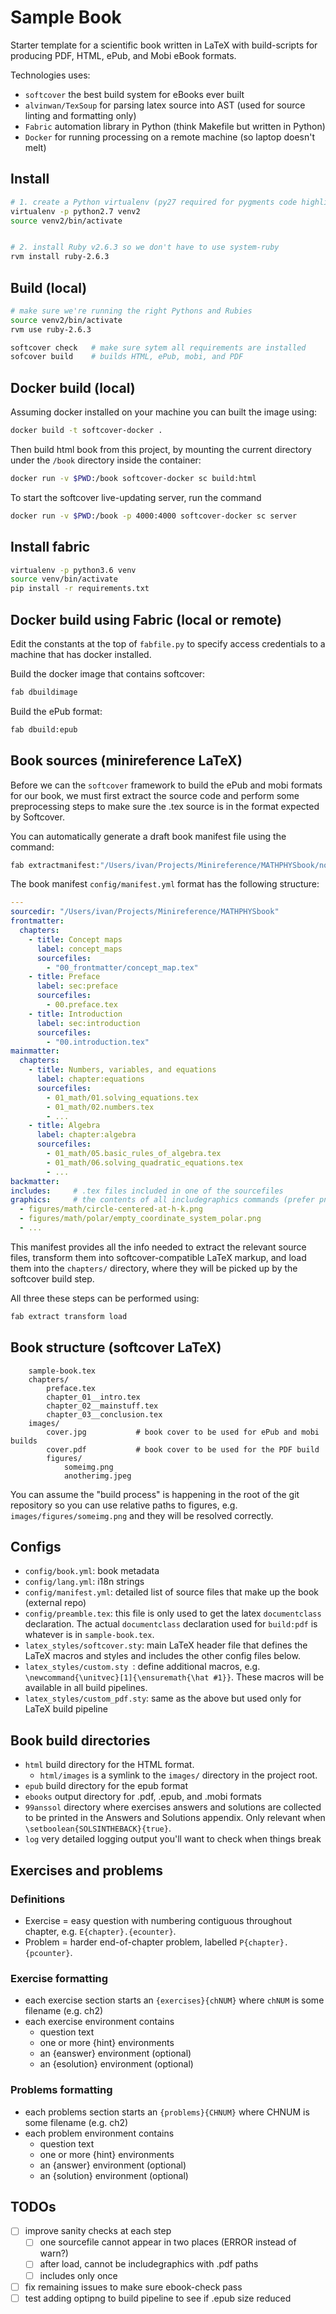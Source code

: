 Sample Book
===========
Starter template for a scientific book written in LaTeX with build-scripts for
producing PDF, HTML, ePub, and Mobi eBook formats.

Technologies uses:
  - `softcover` the best build system for eBooks ever built
  - `alvinwan/TexSoup` for parsing latex source into AST (used for source linting and formatting only)
  - `Fabric` automation library in Python (think Makefile but written in Python)
  - `Docker` for running processing on a remote machine (so laptop doesn't melt)




## Install

```bash
# 1. create a Python virtualenv (py27 required for pygments code highliting)
virtualenv -p python2.7 venv2
source venv2/bin/activate


# 2. install Ruby v2.6.3 so we don't have to use system-ruby
rvm install ruby-2.6.3
```


## Build (local)

```bash
# make sure we're running the right Pythons and Rubies
source venv2/bin/activate
rvm use ruby-2.6.3

softcover check   # make sure sytem all requirements are installed
sofcover build    # builds HTML, ePub, mobi, and PDF
```


## Docker build (local)

Assuming docker installed on your machine you can built the image using:
```bash
docker build -t softcover-docker .
```

Then build html book from this project, by mounting the current directory under
the `/book` directory inside the container:
```bash
docker run -v $PWD:/book softcover-docker sc build:html
```

To start the softcover live-updating server, run the command
```bash
docker run -v $PWD:/book -p 4000:4000 softcover-docker sc server
```


## Install fabric

```bash
virtualenv -p python3.6 venv
source venv/bin/activate
pip install -r requirements.txt
```

## Docker build using Fabric (local or remote)

Edit the constants at the top of `fabfile.py` to specify access credentials to a
machine that has docker installed.

Build the docker image that contains softcover:
```bash
fab dbuildimage
```

Build the ePub format:
```bash
fab dbuild:epub
```



## Book sources (minireference LaTeX)
Before we can the `softcover` framework to build the ePub and mobi formats for
our book, we must first extract the source code and perform some preprocessing
steps to make sure the .tex source is in the format expected by Softcover.

You can automatically generate a draft book manifest file using the command:
```bash
fab extractmanifest:"/Users/ivan/Projects/Minireference/MATHPHYSbook/noBSguideMath.tex"
```

The book manifest `config/manifest.yml` format has the following structure:
```yaml
---
sourcedir: "/Users/ivan/Projects/Minireference/MATHPHYSbook"
frontmatter:
  chapters:
    - title: Concept maps
      label: concept_maps
      sourcefiles:
        - "00_frontmatter/concept_map.tex"
    - title: Preface
      label: sec:preface
      sourcefiles:
        - 00.preface.tex
    - title: Introduction
      label: sec:introduction
      sourcefiles:
        - "00.introduction.tex"
mainmatter:
  chapters:
    - title: Numbers, variables, and equations
      label: chapter:equations
      sourcefiles:
        - 01_math/01.solving_equations.tex
        - 01_math/02.numbers.tex
        - ...
    - title: Algebra
      label: chapter:algebra
      sourcefiles:
        - 01_math/05.basic_rules_of_algebra.tex
        - 01_math/06.solving_quadratic_equations.tex
        - ...
backmatter:
includes:     # .tex files included in one of the sourcefiles
graphics:     # the contents of all includegraphics commands (prefer png)
  - figures/math/circle-centered-at-h-k.png
  - figures/math/polar/empty_coordinate_system_polar.png
  - ...
```

This manifest provides all the info needed to extract the relevant source files,
transform them into softcover-compatible LaTeX markup, and load them into the
`chapters/` directory, where they will be picked up by the softcover build step.

All three these steps can be performed using:
```bash
fab extract transform load
```




## Book structure (softcover LaTeX)

```
    sample-book.tex
    chapters/
        preface.tex
        chapter_01__intro.tex
        chapter_02__mainstuff.tex
        chapter_03__conclusion.tex
    images/
        cover.jpg           # book cover to be used for ePub and mobi builds
        cover.pdf           # book cover to be used for the PDF build
        figures/
            someimg.png
            anotherimg.jpeg
```

You can assume the "build process" is happening in the root of the git repository
so you can use relative paths to figures, e.g. `images/figures/someimg.png` and
they will be resolved correctly.


## Configs

- `config/book.yml`: book metadata
- `config/lang.yml`: i18n strings
- `config/manifest.yml`: detailed list of source files that make up the book (external repo)
- `config/preamble.tex`: this file is only used to get the latex `documentclass` declaration.
    The actual `documentclass` declaration used for `build:pdf` is whatever is in `sample-book.tex`.
- `latex_styles/softcover.sty`: main LaTeX header file that defines the LaTeX macros and styles
    and includes the other config files below.
- `latex_styles/custom.sty `: define additional macros, e.g. `\newcommand{\unitvec}[1]{\ensuremath{\hat #1}}`.
    These macros will be available in all build pipelines.
- `latex_styles/custom_pdf.sty`: same as the above but used only for LaTeX build pipeline



## Book build directories

- `html` build directory for the HTML format. 
  - `html/images` is a symlink to the `images/` directory in the project root.
- `epub` build directory for the epub format
- `ebooks` output directory for .pdf, .epub, and .mobi formats
- `99anssol` directory where exercises answers and solutions are collected to
  be printed in the Answers and Solutions appendix. Only relevant when `\setboolean{SOLSINTHEBACK}{true}`.
- `log` very detailed logging output you'll want to check when things break



## Exercises and problems

### Definitions

- Exercise = easy question with numbering contiguous throughout chapter, e.g. `E{chapter}.{ecounter}`.
- Problem = harder end-of-chapter problem, labelled `P{chapter}.{pcounter}`.


### Exercise formatting

- each exercise section starts an `{exercises}{chNUM}` where `chNUM` is some filename  (e.g. ch2)
- each exercise environment contains
  - question text
  - one or more {hint} environments
  - an {eanswer} environment (optional)
  - an {esolution} environment (optional)


### Problems formatting

- each problems section starts an `{problems}{CHNUM}` where CHNUM is some filename  (e.g. ch2)
- each problem environment contains
  - question text
  - one or more {hint} environments
  - an {answer} environment (optional)
  - an {solution} environment (optional)


## TODOs
- [ ] improve sanity checks at each step
  - [ ] one sourcefile cannot appear in two places (ERROR instead of warn?)
  - [ ] after load, cannot be includegraphics with .pdf paths
  - [ ] includes only once
- [ ] fix remaining issues to make sure ebook-check pass
- [ ] test adding optipng to build pipeline to see if .epub size reduced

